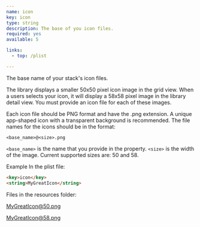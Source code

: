 ```yaml
---
name: icon
key: icon
type: string
description: The base of you icon files.
required: yes
available: 5

links:
  - top: /plist

---
```

The base name of your stack's icon files. 

The library displays a smaller 50x50 pixel icon image in the grid view. When a users selects your icon, it will display a 58x58 pixel image in the library detail view. You must provide an icon file for each of these images.

Each icon file should be PNG format and have the .png extension. A unique app-shaped icon with a transparent background is recommended. The file names for the icons should be in the format:


`<base_name>@<size>.png`


`<base_name>` is the name that you provide in the property. 
`<size>` is the width of the image. Current supported sizes are: 50 and 58.

Example
In the plist file: 

```html
<key>icon</key>
<string>MyGreatIcon</string>
```

Files in the resources folder: 

MyGreatIcon@50.png 

MyGreatIcon@58.png 
